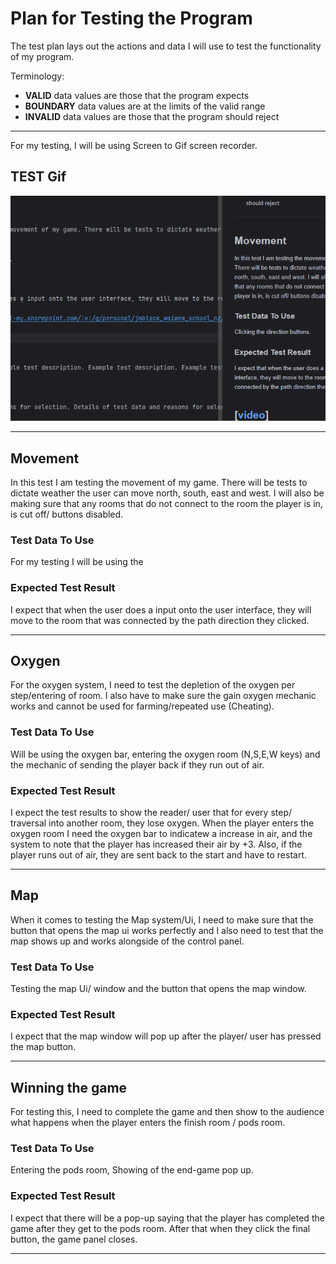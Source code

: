 # Plan for Testing the Program

The test plan lays out the actions and data I will use to test the functionality of my program.

Terminology:

- **VALID** data values are those that the program expects
- **BOUNDARY** data values are at the limits of the valid range
- **INVALID** data values are those that the program should reject

---
For my testing, I will be using Screen to Gif screen recorder.

## TEST Gif
![test.gif](screenshots/test.gif)

---

## Movement

In this test I am testing the movement of my game. There will be tests to dictate weather the user can move north, south, east and west. I will also be making sure that any rooms that do not connect to the room the player is in, is cut off/ buttons disabled.
### Test Data To Use

For my testing I will be using the 

### Expected Test Result

I expect that when the user does a input onto the user interface, they will move to the room that was connected by the path direction they clicked.

---

## Oxygen

For the oxygen system, I need to test the depletion of the oxygen per step/entering of room. I also have to make sure the gain oxygen mechanic works and cannot be used for farming/repeated use (Cheating).

### Test Data To Use

Will be using the oxygen bar, entering the oxygen room (N,S,E,W keys) and the mechanic of sending the player back if they run out of air.

### Expected Test Result

I expect the test results to show the reader/ user that for every step/ traversal into another room, they lose oxygen. When the player enters the oxygen room I need the oxygen bar to indicatew a increase in air, and the system to note that the player has increased their air by +3. Also, if the player runs out of air, they are sent back to the start and have to restart.

---

## Map

When it comes to testing the Map system/Ui, I need to make sure that the button that opens the map ui works perfectly and I also need to test that the map shows up and works alongside of the control panel.

### Test Data To Use

Testing the map Ui/ window and the button that opens the map window.

### Expected Test Result

I expect that the map window will pop up after the player/ user has pressed the map button.

---

## Winning the game

For testing this, I need to complete the game and then show to the audience what happens when the player enters the finish room / pods room.

### Test Data To Use

Entering the pods room, Showing of the end-game pop up.

### Expected Test Result

I expect that there will be a pop-up saying that the player has completed the game after they get to the pods room. After that when they click the final button, the game panel closes.

---



